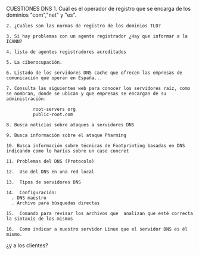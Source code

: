 CUESTIONES DNS
    1. Cuál es el operador de registro que se encarga de los dominios "com","net" y "es".
    
    2. ¿Cuáles son las normas de registro de los dominios TLD?

    3. Si hay problemas con un agente registrador ¿Hay que informar a la ICANN?

    4. lista de agentes registradores acreditados

    5. La ciberocupación.

    6. Listado de los servidores DNS cache que ofrecen las empresas de comunicación que operan en España...

    7. Consulta las siguientes web para conocer los servidores raíz, como se nombran, donde se ubican y que empresas se encargan de su administración:

              root-servers org
              public-root.com

    8. Busca noticias sobre ataques a servidores DNS

    9. Busca información sobre el ataque Pharming

    10. Busca información sobre técnicas de Footprinting basadas en DNS indicando como lo harías sobre un caso concret
    
    11. Problemas del DNS (Protocolo)

    12.  Uso del DNS en una red local

    13.  Tipos de servidores DNS

    14.  Configuración:
      . DNS maestro
      . Archivo para búsquedas directas

    15.  Comando para revisar los archivos que  analizan que esté correcta la sintaxis de los mismos

    16.  Como indicar a nuestro servidor Linux que el servidor DNS es él mismo.
¿y a los clientes?

